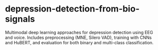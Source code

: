 # depression-detection-from-bio-signals
Multimodal deep learning approaches for depression detection using EEG and voice. Includes preprocessing (MNE, Silero VAD), training with CNNs and HuBERT, and evaluation for both binary and multi-class classification.
